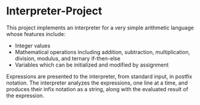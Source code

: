 # Interpreter-Project
This project implements an interpreter for a very simple arithmetic language whose features include:
- Integer values
- Mathematical operations including addition, subtraction, multiplication, division, modulus, and ternary if-then-else
- Variables which can be initialized and modified by assignment

Expressions are presented to the interpreter, from standard input, in postfix notation. The interpreter analyzes the expressions, one line at a time, and produces their infix notation as a string, along with the evaluated result of the expression.
